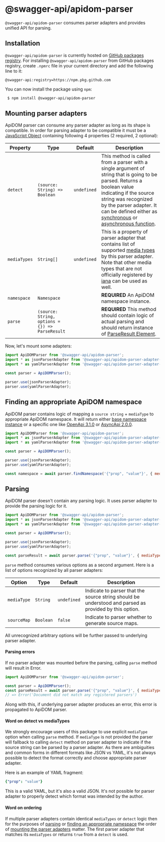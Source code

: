 # @swagger-api/apidom-parser

`@swagger-api/apidom-parser` consumes parser adapters and provides unified API for parsing.

## Installation

`@swagger-api/apidom-parser` is currently hosted on [GitHub packages registry](https://docs.github.com/en/packages/learn-github-packages/introduction-to-github-packages).
For installing `@swagger-api/apidom-parser` from GitHub packages registry, create `.npmrc` file in your current directory and add
the following line to it:

```
@swagger-api:registry=https://npm.pkg.github.com
```

You can now install the package using `npm`:

```sh
 $ npm install @swagger-api/apidom-parser
```

## Mounting parser adapters

ApiDOM parser can consume any parser adapter as long as its shape is compatible.
In order for parsing adapter to be compatible it must be a [JavaScript Object](https://developer.mozilla.org/en-US/docs/Web/JavaScript/Reference/Global_Objects/Object)
containing following 4 properties (2 required, 2 optional):

Property | Type | Default | Description
--- | --- | --- | ---
<a name="detect"></a>`detect` | `(source: String) => Boolean` | `undefined` | This method is called from a parser with a single argument of string that is going to be parsed. Returns a boolean value indicating if the source string was recognized by the parser adapter. It can be defined either as [synchronous](https://developer.mozilla.org/en-US/docs/Learn/JavaScript/Asynchronous/Introducing#synchronous_javascript) or [asynchronous function](https://developer.mozilla.org/en-US/docs/Learn/JavaScript/Asynchronous/Introducing#asynchronous_javascript).
<a name="mediaTypes"></a>`mediaTypes` | `String[]` | `undefined` | This is a property of parser adapter that contains list of supported [media types](https://www.iana.org/assignments/media-types/media-types.xhtml) by this parser adapter. Note that other media types that are not officially registered by [iana](https://www.iana.org/) can be used as well.
<a name="namespace"></a>`namespace` | `Namespace` | | **REQUIRED** An ApiDOM namespace instance.
<a name="parse"></a>`parse` | `(source: String, options = {}) => ParseResult` |  | **REQUIRED** This method should contain logic of actual parsing and should return instance of [ParseResult Element](https://github.com/swagger-api/apidom/blob/main/packages/apidom/src/elements/ParseResult.ts).

Now, let's mount some adapters:

```js
import ApiDOMParser from '@swagger-api/apidom-parser';
import * as jsonParserAdapter from '@swagger-api/apidom-parser-adapter-json';
import * as yamlParserAdapter from '@swagger-api/apidom-parser-adapter-yaml';

const parser = ApiDOMParser();

parser.use(jsonParserAdapter);
parser.use(yamlParserAdapter);
```

## Finding an appropriate ApiDOM namespace

ApiDOM parser contains logic of mapping a `source string` + `mediaType` to appropriate ApiDOM namespace.
It will return either [base namespace instance](https://github.com/swagger-api/apidom/tree/main/packages/apidom#base-namespace) or a specific one like [OpenApi 3.1.0](https://github.com/swagger-api/apidom/tree/main/packages/apidom-ns-openapi-3-1#openapi-310-namespace) or [AsyncApi 2.0.0](https://github.com/swagger-api/apidom/tree/main/packages/apidom-ns-asyncapi-2#asyncapi-200-namespace).

```js
import ApiDOMParser from '@swagger-api/apidom-parser';
import * as jsonParserAdapter from '@swagger-api/apidom-parser-adapter-json';
import * as yamlParserAdapter from '@swagger-api/apidom-parser-adapter-yaml';

const parser = ApiDOMParser();

parser.use(jsonParserAdapter);
parser.use(yamlParserAdapter);

const namespace = await parser.findNamespace('{"prop", "value"}', { mediaType: 'application/json' });
```

## Parsing

ApiDOM parser doesn't contain any parsing logic. It uses parser adapter to provide the parsing logic for it.

```js
import ApiDOMParser from '@swagger-api/apidom-parser';
import * as jsonParserAdapter from '@swagger-api/apidom-parser-adapter-json';
import * as yamlParserAdapter from '@swagger-api/apidom-parser-adapter-yaml';

const parser = ApiDOMParser();

parser.use(jsonParserAdapter);
parser.use(yamlParserAdapter);

const parseResult = await parser.parse('{"prop", "value"}', { mediaType: 'application/json' });
```

`parse` method consumes various options as a second argument. Here is a list of options recognized by all parser adapters:

Option | Type | Default | Description
--- | --- | --- | ---
<a name="mediaType"></a>`mediaType` | `String` | `undefined` | Indicate to parser that the source string should be understood and parsed as provided by this option.
<a name="sourceMap"></a>`sourceMap` | `Boolean` | `false` | Indicate to parser whether to generate source maps.

All unrecognized arbitrary options will be further passed to underlying parser adapter.

#### Parsing errors

If no parser adapter was mounted before the parsing, calling `parse` method will result in Error.

```js
import ApiDOMParser from '@swagger-api/apidom-parser';

const parser = ApiDOMParser();
const parseResult = await parser.parse('{"prop", "value"}', { mediaType: 'application/json' });
// => Error('Document did not match any registered parsers')
```

Along with this, if underlying parser adapter produces an error, this error is propagated to ApiDOM
parser.

#### Word on detect vs mediaTypes

We strongly encourage users of this package to use explicit `mediaType` option when calling
`parse` method. If `mediaType` is not provided the parser will fallback to calling `detect` method
on parser adapter to indicate if the source string can be parsed by a parser adapter. As there are
ambiguities and common forms in different formats like JSON vs YAML, it's not always possible to
detect the format correctly and choose appropriate parser adapter.

Here is an example of YAML fragment:

```yaml
{"prop": "value"}
```

This is a valid YAML, but it's also a valid JSON. It's not possible for parser adapter to properly
detect which format was intended by the author.

#### Word on ordering

If multiple parser adapters contain identical `mediaTypes` or `detect` logic then for the purposes
of [parsing](#parsing) or [finding an appropriate namespace](#finding-an-appropriate-apidom-namespace)
the order of [mounting the parser adapters](#mounting-parser-adapters) matter. The first parser adapter that matches its `mediaTypes`
or returns `true` from a `detect` is used.
